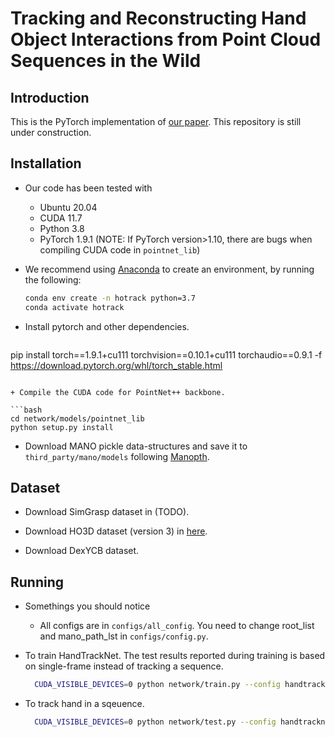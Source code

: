 # Tracking and Reconstructing Hand Object Interactions from Point Cloud Sequences in the Wild

## Introduction

This is the PyTorch implementation of [our paper](https://arxiv.org/abs/2209.12009). This repository is still under construction.


## Installation

+ Our code has been tested with
  + Ubuntu 20.04
  + CUDA 11.7
  + Python 3.8
  + PyTorch 1.9.1 (NOTE: If PyTorch version>1.10, there are bugs when compiling CUDA code in ```pointnet_lib```)

+ We recommend using [Anaconda](https://www.anaconda.com/) to create an environment, by running the following:

  ```bash
  conda env create -n hotrack python=3.7
  conda activate hotrack
  ```

+ Install pytorch and other dependencies.

  ```bash
 pip install torch==1.9.1+cu111 torchvision==0.10.1+cu111 torchaudio==0.9.1 -f https://download.pytorch.org/whl/torch_stable.html
 
  ```

+ Compile the CUDA code for PointNet++ backbone.

  ```bash
  cd network/models/pointnet_lib
  python setup.py install
  ```

+ Download MANO pickle data-structures and save it to ```third_party/mano/models``` following [Manopth](https://github.com/hassony2/manopth).


## Dataset

+ Download SimGrasp dataset in (TODO).

+ Download HO3D dataset (version 3) in [here](https://cloud.tugraz.at/index.php/s/z8SCsWCYM3YcQWX?). 

+ Download DexYCB dataset. 


## Running
+ Somethings you should notice
  
  + All configs are in `configs/all_config`. You need to change root_list and mano_path_lst in `configs/config.py`. 
  
+ To train HandTrackNet. The test results reported during training is based on single-frame instead of tracking a sequence.
  ```bash
    CUDA_VISIBLE_DEVICES=0 python network/train.py --config handtracknet_train_SimGrasp.yml
  ```

+ To track hand in a sqeuence.
  ```bash
    CUDA_VISIBLE_DEVICES=0 python network/test.py --config handtracknet_test_SimGrasp.yml --num_worker 0
  ```

<!-- 
## SimGrasp generation
+ Follow instructions to install [the melodic version of ROS](http://wiki.ros.org/melodic/Installation) + [graspit interface](https://github.com/graspit-simulator/graspit_interface) + [mano_grasp](https://github.com/lwohlhart/mano_grasp)
  + **Note** that **graspit** only support **melodic** version of ROS on ubuntu **18.04**

+ NOCS dataset: [Download from the original NOCS dataset](https://github.com/hughw19/NOCS_CVPR2019#datasets): 

  ```
  python cp_nocs_objs.py -c bottle      #first copy the obj files for prepare_objects. It will also resize the objects to be like in real.
  cd mano_grasp/mano_grasp
  python prepare_objects.py --models_folder /home/hewang/Desktop/data/jiayi/h2o_data/objs/bottle --file_out NOCS_bottle.txt  --scales 1000
  roslaunch graspit_interface graspit_interface.launch   #in another cmd
  python generate_grasps.py --models_file NOCS_bottle.txt --path_out /home/hewang/Desktop/data/jiayi/h2o_data/grasps/bottle -n 30 -g 10
  
  cd preproc_grasps_data
  python remove_duplicate_grasp.py -c bottle
  python save_hand_mesh -c bottle
  python my_render.py -c bottle
  ```
   -->



